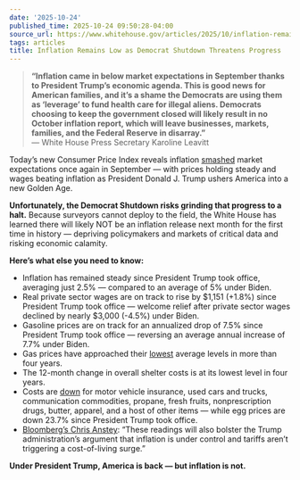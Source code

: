 ```yaml
---
date: '2025-10-24'
published_time: 2025-10-24 09:50:28-04:00
source_url: https://www.whitehouse.gov/articles/2025/10/inflation-remains-low-as-democrat-shutdown-threatens-progress/
tags: articles
title: Inflation Remains Low as Democrat Shutdown Threatens Progress
---
```

 
> **“Inflation came in below market expectations in September thanks to
> President Trump’s economic agenda. This is good news for American
> families, and it’s a shame the Democrats are using them as ‘leverage’
> to fund health care for illegal aliens. Democrats choosing to keep the
> government closed will likely result in no October inflation report,
> which will leave businesses, markets, families, and the Federal
> Reserve in disarray.”**  
> — White House Press Secretary Karoline Leavitt

Today’s new Consumer Price Index reveals inflation
[smashed](https://www.cnbc.com/2025/10/24/cpi-inflation-september-2025.html)
market expectations once again in September — with prices holding steady
and wages beating inflation as President Donald J. Trump ushers America
into a new Golden Age.

**Unfortunately, the Democrat Shutdown risks grinding that progress to a
halt.** Because surveyors cannot deploy to the field, the White House
has learned there will likely NOT be an inflation release next month for
the first time in history — depriving policymakers and markets of
critical data and risking economic calamity.

**Here’s what else you need to know:**

-   Inflation has remained steady since President Trump took office,
    averaging just 2.5% — compared to an average of 5% under Biden.
-   Real private sector wages are on track to rise by $1,151 (+1.8%)
    since President Trump took office — welcome relief after private
    sector wages declined by nearly $3,000 (-4.5%) under Biden.
-   Gasoline prices are on track for an annualized drop of 7.5% since
    President Trump took office — reversing an average annual increase
    of 7.7% under Biden.
-   Gas prices have approached their
    [lowest](https://www.whitehouse.gov/articles/2025/10/gas-prices-hit-four-year-low-under-trump/)
    average levels in more than four years.
-   The 12-month change in overall shelter costs is at its lowest level
    in four years.
-   Costs are
    [down](https://www.bloomberg.com/news/live-blog/2025-10-24/us-cpi-report-for-september-live-updates?srnd=homepage-americas#:~:text=costs%20fell%20for,communication.)
    for motor vehicle insurance, used cars and trucks, communication
    commodities, propane, fresh fruits, nonprescription drugs, butter,
    apparel, and a host of other items — while egg prices are down 23.7%
    since President Trump took office.
-   [Bloomberg’s Chris
    Anstey](https://www.bloomberg.com/news/live-blog/2025-10-24/us-cpi-report-for-september-live-updates?srnd=homepage-americas#:~:text=These%20readings%20will%20also%20bolster%20the%20Trump%20administration%E2%80%99s%20argument%20that%20inflation%20is%20under%20control%20and%20tariffs%20aren%E2%80%99t%20triggering%20a%20cost%2Dof%2Dliving%20surge.):
    “These readings will also bolster the Trump administration’s
    argument that inflation is under control and tariffs aren’t
    triggering a cost-of-living surge.”

**Under President Trump, America is back — but inflation is not.**
